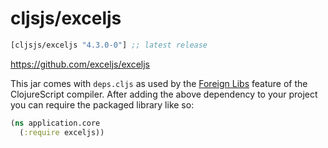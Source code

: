 # cljsjs/exceljs

[](dependency)
```clojure
[cljsjs/exceljs "4.3.0-0"] ;; latest release
```
[](/dependency)


https://github.com/exceljs/exceljs

This jar comes with `deps.cljs` as used by the [Foreign Libs][flibs] feature
of the ClojureScript compiler. After adding the above dependency to your project
you can require the packaged library like so:

```clojure
(ns application.core
  (:require exceljs))
```

[flibs]: https://clojurescript.org/reference/packaging-foreign-deps

